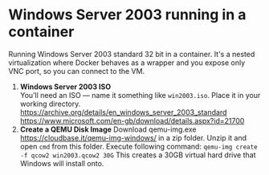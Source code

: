 # Windows Server 2003 running in a container
Running Windows Server 2003 standard 32 bit in a container. It's a nested virtualization where Docker behaves as a wrapper and you expose only VNC port, so you can connect to the VM.

1. **Windows Server 2003 ISO**  
    You’ll need an ISO — name it something like `win2003.iso`. Place it in your working directory.
	https://archive.org/details/en_windows_server_2003_standard
	https://www.microsoft.com/en-gb/download/details.aspx?id=21700
2. **Create a QEMU Disk Image**
	Download qemu-img.exe https://cloudbase.it/qemu-img-windows/ in a zip folder. Unzip it and open `cmd` from this folder. Execute following command:
    `qemu-img create -f qcow2 win2003.qcow2 30G`
    This creates a 30GB virtual hard drive that Windows will install onto.
